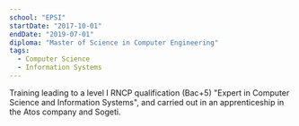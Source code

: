 ```yaml
---
school: "EPSI"
startDate: "2017-10-01"
endDate: "2019-07-01"
diploma: "Master of Science in Computer Engineering"
tags:
  - Computer Science
  - Information Systems
---
```


Training leading to a level I RNCP qualification (Bac+5) "Expert in Computer Science and Information Systems", and carried out in an apprenticeship in the Atos company and Sogeti.
